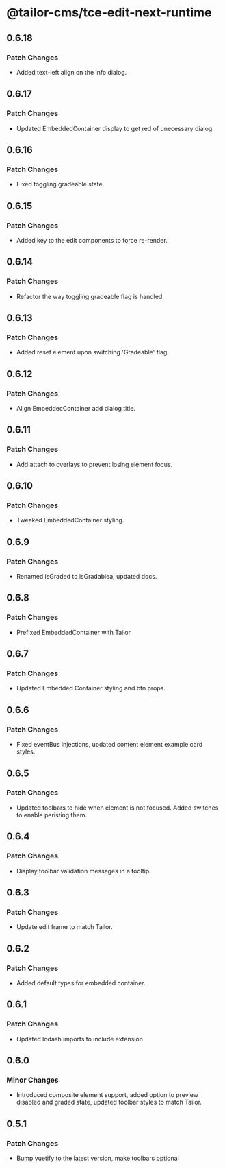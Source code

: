 # @tailor-cms/tce-edit-next-runtime

## 0.6.18

### Patch Changes

- Added text-left align on the info dialog.

## 0.6.17

### Patch Changes

- Updated EmbeddedContainer display to get red of unecessary dialog.

## 0.6.16

### Patch Changes

- Fixed toggling gradeable state.

## 0.6.15

### Patch Changes

- Added key to the edit components to force re-render.

## 0.6.14

### Patch Changes

- Refactor the way toggling gradeable flag is handled.

## 0.6.13

### Patch Changes

- Added reset element upon switching 'Gradeable' flag.

## 0.6.12

### Patch Changes

- Align EmbeddecContainer add dialog title.

## 0.6.11

### Patch Changes

- Add attach to overlays to prevent losing element focus.

## 0.6.10

### Patch Changes

- Tweaked EmbeddedContainer styling.

## 0.6.9

### Patch Changes

- Renamed isGraded to isGradablea, updated docs.

## 0.6.8

### Patch Changes

- Prefixed EmbeddedContainer with Tailor.

## 0.6.7

### Patch Changes

- Updated Embedded Container styling and btn props.

## 0.6.6

### Patch Changes

- Fixed eventBus injections, updated content element example card styles.

## 0.6.5

### Patch Changes

- Updated toolbars to hide when element is not focused. Added switches to enable peristing them.

## 0.6.4

### Patch Changes

- Display toolbar validation messages in a tooltip.

## 0.6.3

### Patch Changes

- Update edit frame to match Tailor.

## 0.6.2

### Patch Changes

- Added default types for embedded container.

## 0.6.1

### Patch Changes

- Updated lodash imports to include extension

## 0.6.0

### Minor Changes

- Introduced composite element support, added option to preview disabled and
  graded state, updated toolbar styles to match Tailor.

## 0.5.1

### Patch Changes

- Bump vuetify to the latest version, make toolbars optional
